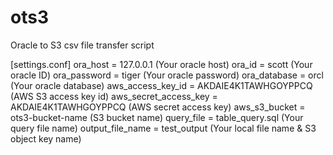 # ots3
Oracle to S3 csv file transfer script

[settings.conf]
ora_host = 127.0.0.1 (Your oracle host)
ora_id = scott (Your oracle ID)
ora_password = tiger (Your oracle password)
ora_database = orcl (Your oracle database)
aws_access_key_id = AKDAIE4K1TAWHGOYPPCQ (AWS S3 access key id)
aws_secret_access_key = AKDAIE4K1TAWHGOYPPCQ (AWS secret access key)
aws_s3_bucket = ots3-bucket-name (S3 bucket name)
query_file = table_query.sql (Your query file name)
output_file_name = test_output (Your local file name & S3 object key name)
